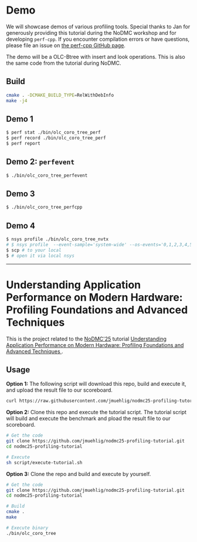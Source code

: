 # Demo

We will showcase demos of various profiling tools. Special thanks to Jan for generously providing this tutorial during the NoDMC workshop and for developing `perf-cpp`. 
If you encounter compilation errors or have questions, please file an issue on [the perf-cpp GitHub page](https://github.com/jmuehlig/perf-cpp).

The demo will be a OLC-Btree with insert and look operations. This is also the same code from the tutorial during NoDMC.

## Build

```bash
cmake . -DCMAKE_BUILD_TYPE=RelWithDebInfo
make -j4
```

## Demo 1

```bash
$ perf stat ./bin/olc_coro_tree_perf
$ perf record ./bin/olc_coro_tree_perf
$ perf report
```

## Demo 2: `perfevent`

```bash
$ ./bin/olc_coro_tree_perfevent
```

## Demo 3

```bash
$ ./bin/olc_coro_tree_perfcpp
```

## Demo 4

```bash
$ nsys profile ./bin/olc_coro_tree_nvtx
# $ nsys profile  --event-sample='system-wide' --os-events='0,1,2,3,4,5,6,7,8' --cpu-core-events='1,2,3' ./bin/olc_coro_tree_nvtx  
$ scp # to your local
$ # open it via local nsys
```

---

# Understanding Application Performance on Modern Hardware: Profiling Foundations and Advanced Techniques 

This is the project related to the [NoDMC'25](https://sites.google.com/view/nodmcbtw2025) tutorial [Understanding Application Performance on Modern Hardware: Profiling Foundations and Advanced Techniques ](https://dbis.cs.tu-dortmund.de/storages/dbis-cs/r/papers/2025/prefetching-tutorial/profiling-tutorial-submission.pdf).

## Usage

**Option 1:** The following script will download this repo, build and execute it, and upload the result file to our scoreboard.

```bash
curl https://raw.githubusercontent.com/jmuehlig/nodmc25-profiling-tutorial/refs/heads/main/script/download-and-execute-tutorial.sh | sh
```

**Option 2:** Clone this repo and execute the tutorial script. The tutorial script will build and execute the benchmark and pload the result file to our scoreboard.

```bash
# Get the code
git clone https://github.com/jmuehlig/nodmc25-profiling-tutorial.git 
cd nodmc25-profiling-tutorial

# Execute
sh script/execute-tutorial.sh
```

**Option 3:** Clone the repo and build and execute by yourself.
```bash
# Get the code
git clone https://github.com/jmuehlig/nodmc25-profiling-tutorial.git 
cd nodmc25-profiling-tutorial

# Build
cmake .
make

# Execute binary
./bin/olc_coro_tree
```
